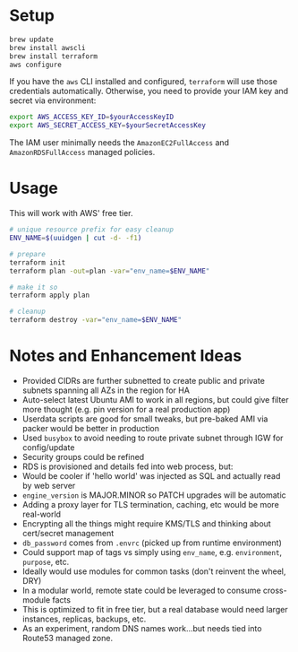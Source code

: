# Setup

```bash
brew update
brew install awscli
brew install terraform
aws configure
```

If you have the `aws` CLI installed and configured, `terraform` will use those credentials automatically. Otherwise, you need to provide your IAM key and secret via environment:

```bash
export AWS_ACCESS_KEY_ID=$yourAccessKeyID
export AWS_SECRET_ACCESS_KEY=$yourSecretAccessKey
```

The IAM user minimally needs the `AmazonEC2FullAccess` and `AmazonRDSFullAccess` managed policies.

# Usage

This will work with AWS' free tier.

```bash
# unique resource prefix for easy cleanup
ENV_NAME=$(uuidgen | cut -d- -f1)

# prepare
terraform init
terraform plan -out=plan -var="env_name=$ENV_NAME"

# make it so
terraform apply plan

# cleanup
terraform destroy -var="env_name=$ENV_NAME"
```

# Notes and Enhancement Ideas

- Provided CIDRs are further subnetted to create public and private subnets spanning all AZs in the region for HA
- Auto-select latest Ubuntu AMI to work in all regions, but could give filter more thought (e.g. pin version for a real production app)
- Userdata scripts are good for small tweaks, but pre-baked AMI via packer would be better in production
- Used `busybox` to avoid needing to route private subnet through IGW for config/update
- Security groups could be refined
-   RDS is provisioned and details fed into web process, but:
  -   Would be cooler if 'hello world' was injected as SQL and actually read by web server
  -   `engine_version` is MAJOR.MINOR so PATCH upgrades will be automatic
- Adding a proxy layer for TLS termination, caching, etc would be more real-world
- Encrypting all the things might require KMS/TLS and thinking about cert/secret management
- `db_password` comes from `.envrc` (picked up from runtime environment)
- Could support map of tags vs simply using `env_name`, e.g. `environment`, `purpose`, etc.
- Ideally would use modules for common tasks (don't reinvent the wheel, DRY)
- In a modular world, remote state could be leveraged to consume cross-module facts
- This is optimized to fit in free tier, but a real database would need larger instances, replicas, backups, etc.
- As an experiment, random DNS names work...but needs tied into Route53 managed zone.
